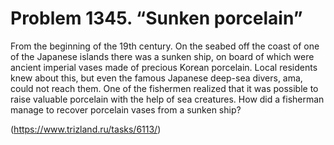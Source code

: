 # Problem 1345. “Sunken porcelain”

From the beginning of the 19th century. On the seabed off the coast of one of the Japanese islands there was a sunken ship, on board of which were ancient imperial vases made of precious Korean porcelain. Local residents knew about this, but even the famous Japanese deep-sea divers, ama, could not reach them. One of the fishermen realized that it was possible to raise valuable porcelain with the help of sea creatures. How did a fisherman manage to recover porcelain vases from a sunken ship?

(https://www.trizland.ru/tasks/6113/)